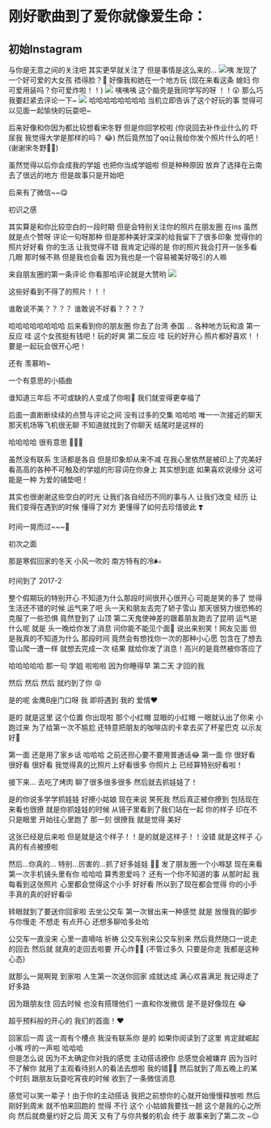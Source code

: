 
# 刚好歌曲到了爱你就像爱生命：

## 初始Instagram 
与你是无意之间的关注吧 其实更早就关注了 但是事情是这么来的…
![](media/15086863087117.jpg)咦 发现了一个好可爱的大女孩 捂得脸？🤔 
好像我和她在一个地方玩 (现在来看这条 媳妇 你可爱用装吗？你可爱炸啦！！)
![](media/15086906781775.jpg)
咦咦咦 这个脑壳是我同学写的呀 ！！😲 那么巧 我要赶紧去评论一下~
![](media/15086907368163.jpg)
哈哈哈哈哈哈哈哈 当机立即告诉了这个好玩的事  觉得可以见面一起愉快的玩耍吧~

后来好像和你因为都比较想看宋冬野 但是你回学校啦 (你说回去补作业什么的 吓尿我 我觉得大学是那样的吗？ 😂) 然后竟然加了qq让我给你发个照片什么的吧！(谢谢宋冬野🙏🏻)  

虽然觉得以后你会成我的学姐 也把你当成学姐啦 但是种种原因 放弃了选择在云南 去了很远的地方 但是故事只是开始吧

后来有了微信~~😋

初识之感

其实算是和你比较空白的一段时期 但是会特别关注你的照片在朋友圈 在ins 虽然就是点个赞呀 评论一句呀那种 但是那种美好深深的给我留下了很多印象 觉得你的照片好好看 你的生活 让我觉得不错 我肯定记得的是 你的照片我会打开一张多看几眼 那时候不熟 但是我也会看 因为我也是一个容易被美好吸引的人嘛

来自朋友圈的第一条评论 你看那哈评论就是大赞哟
![](media/15087358017300.jpg)

这些好看到不得了的照片！！！


谁敢说不美？？？？
谁敢说不好看？？？？

哈哈哈哈哈哈哈哈 后来看到你的朋友圈 你去了台湾 泰国 … 各种地方玩和浪 
第一反应 哇 这个女孩挺有钱吧！玩的好爽
第二反应 哇 玩的好开心 照片都好喜欢！！要是一起玩会很开心吧！

还有 羡慕哟~

一个有意思的小插曲


谁知道三年后 
不可或缺的人变成了你啦🤣
我们就变得更幸福了

后面一直断断续续的点赞与评论之间 没有过多的交集 哈哈哈 唯一一次接近的聊天 那天机场等飞机很无聊 不知道就找到了你聊天 结尾时是这样的



哈哈哈哈 很有意思 💁🏻‍♂️

虽然没有联系 生活都是各自 但是印象却从来不减 在我心里依然是被印上了完美好看高高的各种不可触及的学姐的形容词在你身上 其实想到底 如果喜欢说缘分 这可能是一种 为爱的铺垫吧！

其实也很谢谢这些空白的时光 让我们各自经历不同的事与人 让我们改变 经历 让我们变得在遇到的时候 懂得了对方 更懂得了如何去珍惜彼此 ❣️

时间一晃而过~~~🌈

初次之面

那是寒假回家的冬天 小风一吹的 南方特有的冷🌬

时间到了 2017-2

整个假期玩的特别开心 不知道为什么那段时间很开心很开心 可能是笑的多了 觉得生活还不错的时候 运气来了吧 头一天和朋友去完了轿子雪山 那天很努力很恐怖的克服了一些恐惧 竟然登到了 山顶 第二天鬼使神差的跟着朋友跑去了昆明 运气是什么呢 就是 头一晚给你发了消息 问你能不能见个面🙈 说出来别笑！网友见面 但是我真的不知道为什么 那段时间 竟然会有想找你一次的那种小心愿 包含在了想去雪山爬一遭一样 就想去完成一次 结果 就给你发了消息！高兴的是竟然被你答应了 

哈哈哈哈哈 那一句 学姐 啦啦啦 
因为你睡得早 第二天 才回的我


然后 然后 然后 就约到了你 😝



是的呢 金鹰B座门口呀 我 即将遇到 我的 爱情❤



是的 就是这里 这个位置 你出现啦 那个小红帽 显眼的小红帽 一眼就认出了你来 小跑过来 为了给第一次不尴尬 还特意把朋友的咖啡店的卡拿去买了杯星巴克 以示友好🙊

第一面 还是用了家乡话 哈哈哈 之前还担心要不要用普通话😂 
第一面 你 很好看 很好看 很好看 我觉得真的比照片上好看很多 你照片上 已经算特别好看啦！

接下来…
去吃了烤肉 聊了很多很多很多 
然后就去抓娃娃了！

是的你说多学学抓娃娃 好撩小姑娘 现在来说 笑死我 然后真正被你撩到 包括现在 来看也很撩 就是你抓娃娃的时候 从镜子里看到了我们站在一起 你的样子 印在不只是眼里 开始往心里跑了 那一刻 很撩我 就是觉得 美好


这张已经是后来啦 但是就是这个样子！！是的就是这样子！！没错 就是这样子 心真的有点被撩啦

然后…你真的… 特别…厉害的…抓了好多娃娃 👍🏻 
发了朋友圈一个小嘚瑟 现在来看 第一次手机镜头里有你 哈哈哈 算秀恩爱吗？
还有一个你不知道的事 从那时起 我每看到这张照片 心里都会觉得这个小手 好好看 所以到了现在都会觉得 你的小手手真的真的好好看😝


 
转眼就到了要送你回家啦 去坐公交车 第一次冒出来一种感觉 就是 放慢我的脚步 与你慢走 不想走 有点开心 还想多聊哈多处哈 

公交车一直没来 心里一直嘀咕 祈祷 公交车别来公交车别来 然后竟然随口一说走的回去 然后就 就真的走回去啦要 开心炸✌🏻
(不管过多久 只要是你走 我都是这种心态)

就那么一晃啊晃 到家啦 人生第一次送你回家 成就达成 满心欢喜满足 我记得走了好多路

因为跟朋友住 回去时候 也没有搭理他们 一直和你发微信 是不是好像现在 😂

超乎预料般的开心的 我们的首面！❤

回家后一周 这一周有个槽点 我没有联系你 是的 如果你阅读到了这里 肯定就崛起小嘴 哼的一声啦 哈哈哈  
但是怎么说 因为不太确定你对我的感觉 主动搭话撩你 总感觉会被嫌弃 因为当时不了解你 就用了主观看待别人的看法去想啦
我的错🙏🏻
然后就到了周五晚上的某个时刻 跟朋友玩耍吃宵夜的时候 收到了一条微信消息


感觉可以笑一辈子！由于你的主动搭话 我把之前想你的心就开始慢慢释放啦 然后刚好到周末 就不怕来回跑的 觉得 不行 这个 小姑娘我要找一趟 这个是我的心之所向 然后就商量约好之后 周天 又有了与你共餐的机会 
终于 故事来到了第二次 ~😌
